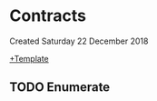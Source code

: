 # Contracts
Created Saturday 22 December 2018

[+Template](./c/Template.markdown)

TODO Enumerate
--------------

